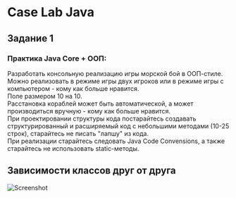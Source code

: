 # Case Lab Java
## Задание 1
### Практика Java Core + ООП:

Разработать консольную реализацию игры морской бой в ООП-стиле. </br>
Можно реализовать в режиме игры двух игроков или в режиме игры с компьютером - кому как больше нравится. </br>
Поле размером 10 на 10. </br>
Расстановка кораблей может быть автоматической, а может производиться вручную - кому как больше нравится. </br>
При проектировании структуры кода постарайтесь создавать структурированный и расширяемый код с небольшими методами (10-25 строк), старайтесь не писать "лапшу" из кода. </br>
При реализации старайтесь следовать Java Code Convensions, а также старайтесь не использовать static-методы.

## Зависимости классов друг от друга
![Screenshot](https://github.com/A192747/Sea-Battle/images/Dependencies.png)



